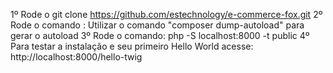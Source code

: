 1º Rode o git clone https://github.com/estechnology/e-commerce-fox.git 
2º Rode o comando : Utilizar o comando "composer dump-autoload" para gerar o autoload 
3º Rode o comando: php -S localhost:8000 -t public
4º Para testar a instalação e seu primeiro Hello World acesse: http://localhost:8000/hello-twig
